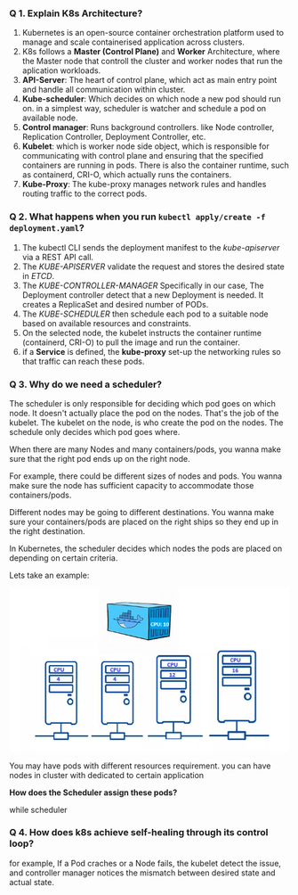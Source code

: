 ### Q 1. Explain K8s Architecture?

1. Kubernetes is an open-source container orchestration platform used to manage and scale containerised application across clusters.
2. K8s follows a **Master (Control Plane)** and **Worker** Architecture, where the Master node that controll the cluster and worker nodes that run the aplication workloads.
3. **API-Server**: The heart of control plane, which act as main entry point and handle all communication within cluster.
4. **Kube-scheduler**: Which decides on which node a new pod should run on. in a simplest way, scheduler is watcher and schedule a pod on available node.
5. **Control manager**: Runs background controllers. like Node controller, Replication Controller, Deployment Controller, etc.
7. **Kubelet**: which is worker node side object, which is responsible for communicating with control plane and ensuring that the specified containers are running in pods. There is also the container runtime, such as containerd, CRI-O, which actually runs the containers.
8. **Kube-Proxy**: The kube-proxy manages network rules and handles routing traffic to the correct pods.

### Q 2. What happens when you run `kubectl apply/create -f deployment.yaml`?

1. The kubectl CLI sends the deployment manifest to the *kube-apiserver* via a REST API call.
2.  The *KUBE-APISERVER*  validate the request and stores the desired state in *ETCD*.
3.  The *KUBE-CONTROLLER-MANAGER* Specifically in our case, The Deployment controller detect that a new Deployment is needed. It creates a ReplicaSet and desired number of PODs.
4.  The *KUBE-SCHEDULER* then schedule each pod to a suitable node based on available resources and constraints.
5.  On the selected node, the kubelet instructs the container runtime (containerd, CRI-O) to pull the image and run the container.
6.  if a **Service** is defined, the **kube-proxy** set-up the networking rules so that traffic can reach these pods.

### Q 3. Why do we need a scheduler?

The scheduler is only responsible for deciding which pod goes on which node. It doesn't actually place the pod on the nodes. That's the job of the kubelet. The kubelet on the node, is who create the pod on the nodes. The schedule only decides which pod goes where.

When there are many Nodes and many containers/pods, you wanna make sure that the right pod ends up on the right node.

For example, there could be different sizes of nodes and pods. You wanna make sure the node has sufficient capacity to accommodate those containers/pods.

Different nodes may be going to different destinations. You wanna make sure your containers/pods are placed on the right ships so they end up in the right destination.

In Kubernetes, the scheduler decides which nodes the pods are placed on depending on certain criteria.

Lets take an example:

![alt text](pngs/schedule1.png)


You may have pods with different resources requirement. you can have nodes in cluster with dedicated to certain application 

**How does the Scheduler assign these pods?**

while scheduler 







### Q 4. How does k8s achieve self-healing through its control loop?

for example, If a Pod craches or a Node fails, the kubelet detect the issue, and controller manager notices the mismatch between desired state and actual state.

